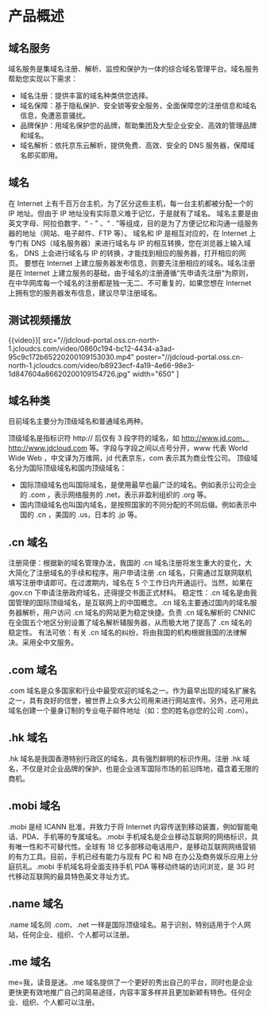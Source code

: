 # 产品概述

## 域名服务

域名服务是集域名注册、解析、监控和保护为一体的综合域名管理平台。域名服务帮助您实现以下需求：
- 域名注册：提供丰富的域名种类供您选择。
- 域名保障：基于隐私保护、安全锁等安全服务，全面保障您的注册信息和域名信息，免遭恶意骚扰。
- 品牌保护：用域名保护您的品牌，帮助集团及大型企业安全、高效的管理品牌和域名。
- 域名解析：依托京东云解析，提供免费、高效、安全的 DNS 服务器，保障域名即买即用。


## 域名

在 Internet 上有千百万台主机，为了区分这些主机，每一台主机都被分配一个的 IP 地址。但由于 IP 地址没有实际意义难于记忆，于是就有了域名。
域名主要是由英文字母、阿拉伯数字、“ - ” 、“ . ”等组成，目的是为了方便记忆和沟通一组服务器的地址（网站、电子邮件、FTP 等）。
域名和 IP 是相互对应的，在 Internet 上专门有 DNS（域名服务器）来进行域名与 IP 的相互转换，您在浏览器上输入域名， DNS 上会进行域名与 IP 的转换，才能找到相应的服务器，打开相应的网页。
要想在 Internet 上建立服务器发布信息，则要先注册相应的域名。域名注册是在 Internet 上建立服务的基础，由于域名的注册遵循“先申请先注册”为原则，在中华网库每一个域名的注册都是独一无二、不可重复的，如果您想在 Internet 上拥有您的服务器发布信息，建议尽早注册域名。

## 测试视频播放

{{video}}[ src="//jdcloud-portal.oss.cn-north-1.jcloudcs.com/video/0860c194-bc12-4434-a3ad-95c9c172b65220200109153030.mp4"  poster="//jdcloud-portal.oss.cn-north-1.jcloudcs.com/video/b8923ecf-4a19-4e66-98e3-1d847604a86620200109154726.jpg" width="650" ]


## 域名种类
目前域名主要分为顶级域名和普通域名两种。

顶级域名是指标识符 http:// 后仅有 3 段字符的域名，如 http://www.jd.com、http://www.jdcloud.com 等。字段与字段之间以点号分开，www 代表 World Wide Web ，中文译为万维网，jd 代表京东，com 表示其为商业性公司。
顶级域名分为国际顶级域名和国内顶级域名：

- 国际顶级域名也叫国际域名，是使用最早也最广泛的域名。例如表示公司企业的 .com ，表示网络服务的 .net，表示非盈利组织的 .org 等。
- 国内顶级域名也叫国内域名，是按照国家的不同分配的不同后缀。例如表示中国的 .cn ，美国的 .us，日本的 .jp 等。

## .cn 域名
注册简便：根据新的域名管理办法，我国的 .cn 域名注册将发生重大的变化，大大简化了注册域名的手续和程序。用户申请注册 .cn 域名，只需通过互联网联机填写注册申请即可。在过渡期内，域名在 5 个工作日内开通运行。当然，如果在 .gov.cn 下申请注册政府域名，还得提交书面正式材料。
稳定性：.cn 域名是由我国管理的国际顶级域名，是互联网上的中国概念。.cn 域名主要通过国内的域名服务器解析，用户访问 .cn 域名的网站更为稳定快捷。负责 .cn 域名解析的 CNNIC 在全国五个地区分别设置了域名解析辅服务器，从而极大地了提高了 .cn 域名的稳定性。
有法可依：有关 .cn 域名的纠纷，将由我国的机构根据我国的法律解决。采用全中文服务。

## .com 域名
.com 域名是众多国家和行业中最受欢迎的域名之一。作为最早出现的域名扩展名之一，具有良好的信誉，被世界上众多大公司用来进行网站宣传。另外，还可用此域名创建一个量身订制的专业电子邮件地址（如：您的姓名@您的公司 .com）。

## .hk 域名
.hk 域名是我国香港特别行政区的域名，具有强烈鲜明的标识作用。注册 .hk 域名，不仅是对企业品牌的保护，也是企业进军国际市场的前沿阵地，蕴含着无限的商机。


## .mobi 域名
.mobi 是经 ICANN 批准，并致力于将 Internet 内容传送到移动装置，例如智能电话、PDA、手机等的专属域名。.mobi 手机域名是企业移动互联网的网络标识，具有唯一性和不可替代性。全球有 18 亿多部移动电话用户，是移动互联网网络营销的有力工具。目前，手机已经有能力与现有 PC 和 NB 在办公及商务娱乐应用上分庭抗礼。.mobi 手机域名将全面支持手机 PDA 等移动终端的访问浏览，是 3G 时代移动互联网的最具特色英文寻址方式。

## .name 域名
.name 域名同 .com、.net 一样是国际顶级域名。易于识别，特别适用于个人网站，任何企业、组织、个人都可以注册。

## .me 域名
me=我，读音是迷。.me 域名提供了一个更好的秀出自己的平台，同时也是企业更快更有效地推广自己的简易途径，内容丰富多样并且更加新颖有特色。任何企业、组织、个人都可以注册。
